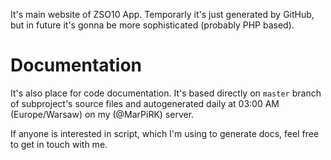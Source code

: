 It's main website of ZSO10 App.
Temporarly it's just generated by GitHub, but in future it's gonna be
more sophisticated (probably PHP based).

# Documentation
It's also place for code documentation. It's based directly on `master`
branch of subproject's source files and autogenerated daily at
03:00 AM (Europe/Warsaw) on my (@MarPiRK) server.

If anyone is interested in script, which I'm using to generate docs,
feel free to get in touch with me.
